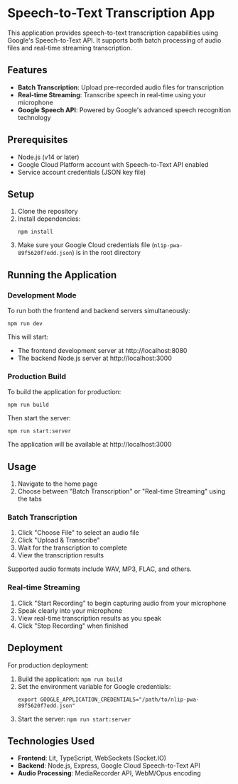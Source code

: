 # Speech-to-Text Transcription App

This application provides speech-to-text transcription capabilities using Google's Speech-to-Text API. It supports both batch processing of audio files and real-time streaming transcription.

## Features

- **Batch Transcription**: Upload pre-recorded audio files for transcription
- **Real-time Streaming**: Transcribe speech in real-time using your microphone
- **Google Speech API**: Powered by Google's advanced speech recognition technology

## Prerequisites

- Node.js (v14 or later)
- Google Cloud Platform account with Speech-to-Text API enabled
- Service account credentials (JSON key file)

## Setup

1. Clone the repository
2. Install dependencies:
   ```
   npm install
   ```
3. Make sure your Google Cloud credentials file (`nlip-pwa-89f5620f7edd.json`) is in the root directory

## Running the Application

### Development Mode

To run both the frontend and backend servers simultaneously:

```
npm run dev
```

This will start:

- The frontend development server at http://localhost:8080
- The backend Node.js server at http://localhost:3000

### Production Build

To build the application for production:

```
npm run build
```

Then start the server:

```
npm run start:server
```

The application will be available at http://localhost:3000

## Usage

1. Navigate to the home page
2. Choose between "Batch Transcription" or "Real-time Streaming" using the tabs

### Batch Transcription

1. Click "Choose File" to select an audio file
2. Click "Upload & Transcribe"
3. Wait for the transcription to complete
4. View the transcription results

Supported audio formats include WAV, MP3, FLAC, and others.

### Real-time Streaming

1. Click "Start Recording" to begin capturing audio from your microphone
2. Speak clearly into your microphone
3. View real-time transcription results as you speak
4. Click "Stop Recording" when finished

## Deployment

For production deployment:

1. Build the application: `npm run build`
2. Set the environment variable for Google credentials:
   ```
   export GOOGLE_APPLICATION_CREDENTIALS="/path/to/nlip-pwa-89f5620f7edd.json"
   ```
3. Start the server: `npm run start:server`

## Technologies Used

- **Frontend**: Lit, TypeScript, WebSockets (Socket.IO)
- **Backend**: Node.js, Express, Google Cloud Speech-to-Text API
- **Audio Processing**: MediaRecorder API, WebM/Opus encoding